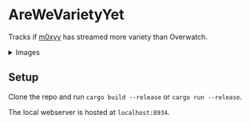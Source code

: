 # AreWeVarietyYet

Tracks if [m0xyy](https://twitch.tv/m0xyy) has streamed more variety than Overwatch.

<details>
<summary>Images</summary>

![No](https://i.imgur.com/9T7vOpV.png)
![Yes](https://i.imgur.com/K3WUY9I.png)

</details>

## Setup

Clone the repo and run `cargo build --release` or `cargo run --release`.

The local webserver is hosted at `localhost:8934`.